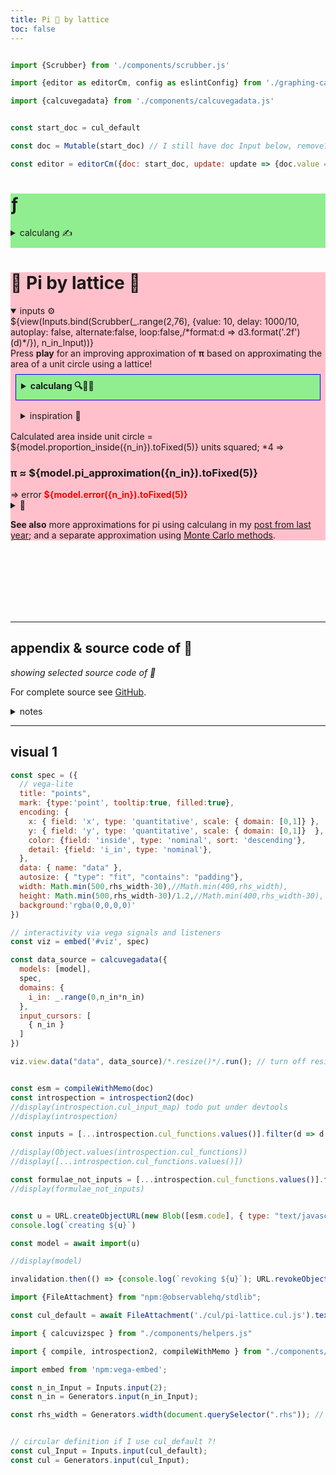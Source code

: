 ```yaml
---
title: Pi 🥮 by lattice
toc: false
---
```


```js

import {Scrubber} from './components/scrubber.js'

import {editor as editorCm, config as eslintConfig} from './graphing-calcs/editor.bundle.js'

import {calcuvegadata} from './components/calcuvegadata.js'


const start_doc = cul_default

const doc = Mutable(start_doc) // I still have doc Input below, remove?

const editor = editorCm({doc: start_doc, update: update => {doc.value = update.state.doc.toString();}})
```

<div class="wrapper">
  <div class="lhs" style="background: lightgreen">
    <div class="grow">
    <h1>ƒ</h1>
    <!-- can I collapse things responsively? -->
    <details class="calculang"><summary class="calculang" style="margin-bottom:10px">calculang ✍️</summary>
    <span style="font-style: italic">editable and dangerous!</span> 🧙‍♂️⚠️
    ${display(editor.dom)}
    <details><summary>javascript ✨</summary>
    <span style="font-style: italic">generated from calculang</span> ⬆️
    ${view(Inputs.textarea({value:esm.code, rows:60, resize: true, disabled:true}))}
    </details>
    <details><summary>dev tools 🧰</summary>
    ${"todo"}
    ${display(Object.keys(introspection))}
    ${display(JSON.stringify([...introspection.cul_links]))}
    </details>
    </details>
    </div>
  </div>
  <div class="rhs" style="background: pink">
    <h1>🎨 Pi by lattice 🥮</h1>
    <div class="card">
    <details open><summary>inputs ⚙️</summary>
    ${view(Inputs.bind(Scrubber(_.range(2,76), {value: 10, delay: 1000/10, autoplay: false, alternate:false, loop:false,/*format:d => d3.format('.2f')(d)*/}), n_in_Input))}
    </details>
    </div>
  <span>Press <strong>play</strong> for an improving approximation of <strong>π</strong> based on approximating the area of a unit circle using a lattice!</span>
  <details style="background:lightgreen; padding: 0.5rem; margin: 0.5rem; border: 1px solid blue"><summary style="font-weight:bold">calculang 🔍💬🧮</summary>
  <span>This pi approximation is made with <a href="https://calculang.dev">calculang<a>, <span style="font-weight:bold">a language for calculations for transparency and certainty about numbers</span> 🔍💬🧮<br/>
  <p>On left/top, you can find and edit the formulas (but this is WIP and very dangerous).
  <p>Better to find the source code <a href="https://github.com/declann/calculang-develop-with-framework/">on GitHub</a> and PRs are welcome.</p>
  </details>
  <details style="padding: 0.5rem; margin: 0.5rem"><summary style="">inspiration 🧙</summary><p><a href="https://www.geogebra.org/m/kwty4hsz">A Geogebra example</a> I found linked in the <a href="https://www.geogebra.org/u/kmhkmh">wikipedia article for Pi</a>. I replicate this approach/numbers.</p>
  <p>Given this is similar but simpler than the <a href="https://observablehq.com/@declann/monte-carlo-pi?collection=@declann/calculang">Monte Carlo Pi</a> approximation I reproduced last year, I'm not sure why this approach isn't more common.</p>
  </details>
</span>
<span>Calculated area inside unit circle = ${model.proportion_inside({n_in}).toFixed(5)} units squared; *4 ⇒</span>
<h3>π ≈ ${model.pi_approximation({n_in}).toFixed(5)}</h3>
<span>⇒ error <span style="font-weight:bold;color:red">${model.error({n_in}).toFixed(5)}</span></span>
  <div class="card" id="viz"></div>
<details><summary>📜</summary>

```js
const pis = [5, 10, 20,30,50,55,60,65,70,75]
  .map(n_in => ({n_in, pi_approximation: model.pi_approximation({ n_in}), error: model.error({ n_in})}))

display(Inputs.table(pis, {sort: 'n_in', reverse: true, format: { pi_approximation: d3.format(',.10f'), error: d3.format(',.4f') }}))
```

</details>
  <p><strong>See also</strong> more approximations for pi using calculang in my <a href="https://observablehq.com/@declann/its-pi-day">post from last year</a>; and a separate approximation using <a href="https://observablehq.com/@declann/monte-carlo-pi?collection=@declann/calculang">Monte Carlo methods</a>.</p>
</div>
</div>


<br/>
<br/>
<br/>
<br/>
<br/>
<br/>


---


## appendix & source code of 🎨

*showing selected source code of 🎨*

For complete source see [GitHub](https://github.com/declann/calculang-develop-with-framework/tree/dev).

<details><summary>notes</summary>this is Javascript and using tools and patterns that I repeat, but remember that calculang is unopinionated!<br />
calculang/output is also highly portable and uniform.</details>

---

## visual 1

```js echo
const spec = ({
  // vega-lite
  title: "points",
  mark: {type:'point', tooltip:true, filled:true},
  encoding: {
    x: { field: 'x', type: 'quantitative', scale: { domain: [0,1]} },
    y: { field: 'y', type: 'quantitative', scale: { domain: [0,1]}  },
    color: {field: 'inside', type: 'nominal', sort: 'descending'},
    detail: {field: 'i_in', type: 'nominal'},
  },
  data: { name: "data" },
  autosize: { "type": "fit", "contains": "padding"},
  width: Math.min(500,rhs_width-30),//Math.min(400,rhs_width),
  height: Math.min(500,rhs_width-30)/1.2,//Math.min(400,rhs_width-30),
  background:'rgba(0,0,0,0)'
})

// interactivity via vega signals and listeners
const viz = embed('#viz', spec)
```

```js echo
const data_source = calcuvegadata({
  models: [model],
  spec,
  domains: {
    i_in: _.range(0,n_in*n_in)
  },
  input_cursors: [
    { n_in }
  ]
})
```

```js echo
viz.view.data("data", data_source)/*.resize()*/.run(); // turn off resize
```

```js

const esm = compileWithMemo(doc)
const introspection = introspection2(doc)
//display(introspection.cul_input_map) todo put under devtools
//display(introspection)

const inputs = [...introspection.cul_functions.values()].filter(d => d.reason == 'input definition').map(d => d.name).sort()

//display(Object.values(introspection.cul_functions))
//display([...introspection.cul_functions.values()])

const formulae_not_inputs = [...introspection.cul_functions.values()].filter(d => d.reason == 'definition' && inputs.indexOf(d.name+'_in') == -1).map(d => d.name)
//display(formulae_not_inputs)


const u = URL.createObjectURL(new Blob([esm.code], { type: "text/javascript" }))
console.log(`creating ${u}`)

const model = await import(u)

//display(model)

invalidation.then(() => {console.log(`revoking ${u}`); URL.revokeObjectURL(u)});

```


```js
import {FileAttachment} from "npm:@observablehq/stdlib";

const cul_default = await FileAttachment('./cul/pi-lattice.cul.js').text()

import { calcuvizspec } from "./components/helpers.js"

import { compile, introspection2, compileWithMemo } from "./components/mini-calculang.js"
```


```js
import embed from 'npm:vega-embed';

const n_in_Input = Inputs.input(2);
const n_in = Generators.input(n_in_Input);

const rhs_width = Generators.width(document.querySelector(".rhs")); // keep as a generator for reactivity


// circular definition if I use cul_default ?!
const cul_Input = Inputs.input(cul_default);
const cul = Generators.input(cul_Input);

```
